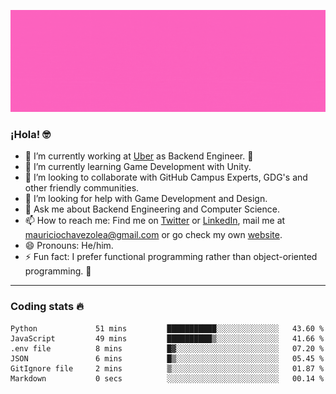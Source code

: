 ![Banner](banner.gif)

### ¡Hola! 🤓

- 🔭 I’m currently working at [Uber](https://uber.com) as Backend Engineer. 🚗
- 🌱 I’m currently learning Game Development with Unity.
- 👯 I’m looking to collaborate with GitHub Campus Experts, GDG's and other friendly communities.
- 🤔 I’m looking for help with Game Development and Design.
- 💬 Ask me about Backend Engineering and Computer Science.
- 📫 How to reach me: Find me on [Twitter](https://twitter.com/ultr4nerd) or [LinkedIn](https://www.linkedin.com/in/ultr4nerd), mail me at [mauriciochavezolea@gmail.com](mailto:mauriciochavezolea@gmail.com) or go check my own [website](https://mauriciochavez.dev).
- 😄 Pronouns: He/him. 
- ⚡ Fun fact: I prefer functional programming rather than object-oriented programming. 🤭
---

### Coding stats 🔥

<!--START_SECTION:waka-->

```text
Python             51 mins         ███████████░░░░░░░░░░░░░░   43.60 %
JavaScript         49 mins         ██████████▒░░░░░░░░░░░░░░   41.66 %
.env file          8 mins          █▓░░░░░░░░░░░░░░░░░░░░░░░   07.20 %
JSON               6 mins          █▒░░░░░░░░░░░░░░░░░░░░░░░   05.45 %
GitIgnore file     2 mins          ▒░░░░░░░░░░░░░░░░░░░░░░░░   01.87 %
Markdown           0 secs          ░░░░░░░░░░░░░░░░░░░░░░░░░   00.14 %
```

<!--END_SECTION:waka-->
